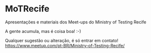 # MoTRecife
Apresentações e materiais dos Meet-ups do Ministry of Testing Recife

A gente acumula, mas é coisa boa! :-)

Qualquer sugestão ou alteração, é só entrar em contato!
https://www.meetup.com/pt-BR/Ministry-of-Testing-Recife/
